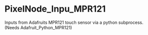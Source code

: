 # PixelNode_Inpu_MPR121
Inputs from Adafruits MPR121 touch sensor via a python subprocess. (Needs Adafruit_Python_MPR121)
